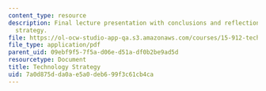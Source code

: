 ```yaml
---
content_type: resource
description: Final lecture presentation with conclusions and reflections on technology
  strategy.
file: https://ol-ocw-studio-app-qa.s3.amazonaws.com/courses/15-912-technology-strategy-fall-2008/7a0d875dda0ae5a0deb699f3c61cb4ca_lec_24.pdf
file_type: application/pdf
parent_uid: 09ebf9f5-7f5a-d06e-d51a-df0b2be9ad5d
resourcetype: Document
title: Technology Strategy
uid: 7a0d875d-da0a-e5a0-deb6-99f3c61cb4ca
---
```

